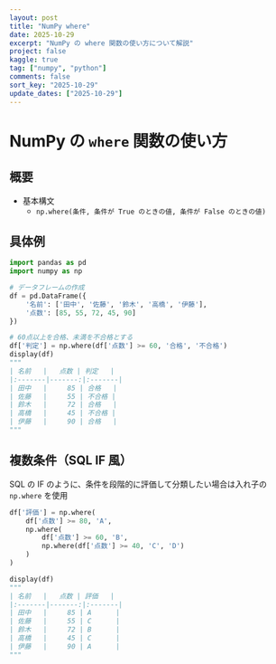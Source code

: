 ```yaml
---
layout: post
title: "NumPy where"
date: 2025-10-29
excerpt: "NumPy の where 関数の使い方について解説"
project: false
kaggle: true
tag: ["numpy", "python"]
comments: false
sort_key: "2025-10-29"
update_dates: ["2025-10-29"]
---
```


# NumPy の `where` 関数の使い方

## 概要
 - 基本構文
   - `np.where(条件, 条件が True のときの値, 条件が False のときの値)`

## 具体例

```python
import pandas as pd
import numpy as np

# データフレームの作成
df = pd.DataFrame({
    '名前': ['田中', '佐藤', '鈴木', '高橋', '伊藤'],
    '点数': [85, 55, 72, 45, 90]
})

# 60点以上を合格、未満を不合格とする
df['判定'] = np.where(df['点数'] >= 60, '合格', '不合格')
display(df)
"""
| 名前   |   点数 | 判定   |
|:-------|-------:|:-------|
| 田中   |     85 | 合格   |
| 佐藤   |     55 | 不合格 |
| 鈴木   |     72 | 合格   |
| 高橋   |     45 | 不合格 |
| 伊藤   |     90 | 合格   |
"""
```

## 複数条件（SQL IF 風）

SQL の IF のように、条件を段階的に評価して分類したい場合は入れ子の `np.where` を使用

```python
df['評価'] = np.where(
    df['点数'] >= 80, 'A',
    np.where(
        df['点数'] >= 60, 'B',
        np.where(df['点数'] >= 40, 'C', 'D')
    )
)

display(df)
"""
| 名前   |   点数 | 評価   |
|:-------|-------:|:-------|
| 田中   |     85 | A      |
| 佐藤   |     55 | C      |
| 鈴木   |     72 | B      |
| 高橋   |     45 | C      |
| 伊藤   |     90 | A      |
"""
```
